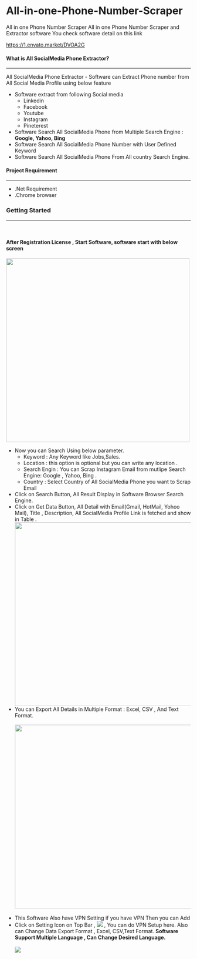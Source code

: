 # All-in-one-Phone-Number-Scraper
All in one Phone Number Scraper
All in one Phone Number Scraper and Extractor software
You check software detail on this link

https://1.envato.market/DVOA2G

<h4>What is All SocialMedia Phone Extractor?</h4>
            <hr class="notop">
            <p>
                All SocialMedia Phone Extractor - Software can Extract Phone number from All Social Media Profile using below feature 
                <ul>
<li>Software  extract from following Social media
 <ul>
<li>Linkedin</li>      
<li>Facebook</li>            
<li>Youtube</li>       
<li>Instagram</li>       
   <li>Pineterest</li>  
</ul>
</li>
<li>
      Software Search All SocialMedia Phone from Multiple Search Engine : <b>Google, Yahoo, Bing</b>
                    </li>
	 <li>
                        Software Search All SocialMedia Phone Number with User Defined Keyword
                    </li>
<li>
                        Software Search All SocialMedia Phone From All country Search Engine.
                    </li>
                </ul>
            </p>
         <div class="page-header">
                <h4>Project Requirement </h4>
                <hr class="notop">
            </div>
            <ul>
                <li>.Net Requirement</li>
 <li>.Chrome browser</li>
            </ul>
 <div class="page-header">
                <h3>Getting Started</h3>
                <hr class="notop">
            </div>
            <br>
            <h4>After Registration License , Start Software, software start with below screen</h4>
			<img src="https://1.bp.blogspot.com/-GGQa8BJtqOw/YTozbN6qXfI/AAAAAAAAA_k/m_vPRMz_BvwbDTmnFIs8eJKkv3NMyqVKQCLcBGAsYHQ/s1290/02.png" width="500px"></img>
			 <ul>
                  <li>Now you can Search Using  below parameter.
				    <ul>
                  <li>Keyword :   Any Keyword like Jobs,Sales.</li>
				  <li>Location :  this option is optional but you can write any location .</li>
				   <li>Search Engin : You can Scrap Instagram Email from mutlipe Search Engine: Google , Yahoo, Bing .</li>
				   <li>Country : Select Country of All SocialMedia Phone you want to Scrap Email</li>
                </ul></li>
	 <li>Click on Search Button, All Result Display in Software Browser Search Engine.  </li>
		<li>Click on Get Data Button, All Detail with Email(Gmail, HotMail, Yohoo Mail), Title , Description, All SocialMedia Profile Link is fetched and show in Table .  </li>
		           <img src="https://1.bp.blogspot.com/-drSbPp12b7g/YToza0IK65I/AAAAAAAAA_c/6LUIpNJjdTk0okjwT3BrrgQm0x8J7XgZgCLcBGAsYHQ/s1290/04.png" width="500px"></img>
				   <li>You can Export All Details in Multiple Format : Excel, CSV , And Text Format.</li>
					<br/>
					 	<img src="https://1.bp.blogspot.com/-DDW8TU6YuRk/YTozbjG_NRI/AAAAAAAAA_o/eJgDxJlg3csIU4kAzHI4JR8ebHsUArXKgCLcBGAsYHQ/s1360/05.png" width="500px"></img>
				   	<br/>
						<br/>
				   <li>This Software Also have VPN Setting if you have VPN Then you can Add  
				   <br/>
				   <li> Click on Setting Icon on Top Bar , <img src="http://bhansalisoft.com/EvantoSnap/settingicon.png"></img> ,
				   You can do  VPN Setup here.  Also can Change Data Export Format , Excel, CSV,Text Format.
				   <b>Software Support Multiple Language , Can Change Desired Language.</b>
				   	<br/>
						<br/>
				   <img src="http://bhansalisoft.com/EvantoSnap/06.png"></img> 
				   </li>
              </ul>
